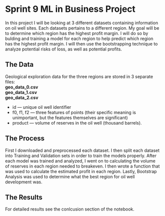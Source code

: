 # Sprint 9 ML in Business Project

In this project I will be looking at 3 different datasets containing information on oil well sites. Each datasets pertains to a different region. My goal will be to determine which region has the highest profit margin. I will do so by bulding and training a model for each region to help predict which region has the highest profit margin. I will then use the bootstrapping technique to analyze potential risks of loss, as well as potential profits.

## The Data
Geological exploration data for the three regions are stored in 3 separate files: \
**geo_data_0.csv** \
**geo_data_1.csv** \
**geo_data_2.csv** 
- id — unique oil well identifier
- f0, f1, f2 — three features of points (their specific meaning is unimportant, but the features themselves are significant)
- product — volume of reserves in the oil well (thousand barrels).

## The Process
First I downloaded and preprocessed each dataset. I then split each dataset into Training and Validation sets in order to train the models properly. After each model was trained and analyzed, I went on to calculating the volume of reserves in each region needed to breakeven. I then wrote a function that was used to calculate the estimated profit in each region. Lastly, Bootstrap Analysis was used to determine what the best region for oil well development was. 

## The Results 
For detailed results see the conlcusion section of the notebook. 
